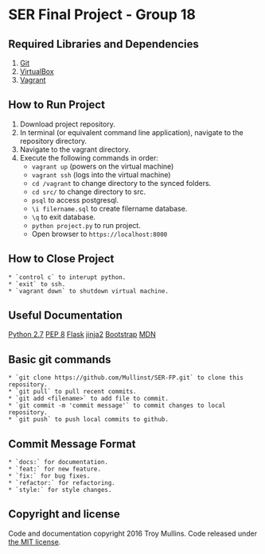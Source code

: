 SER Final Project - Group 18
==============================================


Required Libraries and Dependencies
-----------------------------------
1. [Git](http://git-scm.com/downloads)
2. [VirtualBox](https://www.virtualbox.org/wiki/Downloads)
3. [Vagrant](https://www.vagrantup.com)


How to Run Project
------------------
1. Download project repository.
2. In terminal (or equivalent command line application), navigate to the repository directory.
3. Navigate to the vagrant directory.
4. Execute the following commands in order:
	* `vagrant up` (powers on the virtual machine)
	* `vagrant ssh` ​(logs into the virtual machine)​
	* `cd /vagrant​` to change directory to the s​ynced folders.
	* `cd src/` to change directory to src.
	* `psql` to access postgresql.
	* `\i filername.sql` to create filername database.
	* `\q` to exit database.
	* `python project.py` to run project.
	* Open browser to `https://localhost:8000`

How to Close Project
--------------------
	* `control c` to interupt python. 
	* `exit` to ssh.
	* `vagrant down` to shutdown virtual machine. 
	
Useful Documentation
---------------------
[Python 2.7](https://www.python.org/download/releases/2.7/)
[PEP 8](https://www.python.org/dev/peps/pep-0008/)
[Flask](http://flask.pocoo.org/docs/0.10/quickstart/)
[jinja2](http://jinja.pocoo.org/docs/dev/)
[Bootstrap](http://getbootstrap.com/)
[MDN](https://developer.mozilla.org/en-US/)

Basic git commands
--------------------
	* `git clone https://github.com/Mullinst/SER-FP.git` to clone this repository.
	* `git pull` to pull recent commits.
	* `git add <filename>` to add file to commit.
	* `git commit -m 'commit message'` to commit changes to local repository.
	* `git push` to push local commits to github.

Commit Message Format
---------------------
	* `docs:` for documentation.
	* `feat:` for new feature.
	* `fix:` for bug fixes.
	* `refactor:` for refactoring.
	* `style:` for style changes.

Copyright and license
---------------------
Code and documentation copyright 2016 Troy Mullins. Code released under [the MIT license](https://github.com/Mullinst/SER-FP/blob/master/LICENSE).